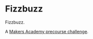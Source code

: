 # Fizzbuzz

Fizzbuzz.

A [Makers Academy precourse challenge](https://github.com/makersacademy/pre_course/blob/master/exercises/fizzbuzz.md).
